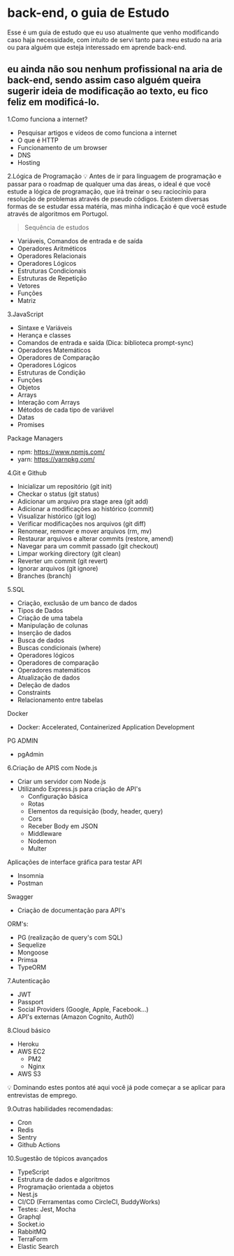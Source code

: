 # back-end, o guia de Estudo
Esse é um guia de estudo que eu uso atualmente que venho modificando caso haja necessidade, com intuito de servi tanto para meu estudo na aria ou para alguém que esteja interessado em aprende back-end.

eu **ainda** não sou nenhum profissional na aria de back-end, sendo assim caso alguém queira sugerir ideia de modificação ao texto, eu fico feliz em modificá-lo. 
---

1.Como funciona a internet? 
* Pesquisar artigos e vídeos de como funciona a internet
* O que é HTTP
* Funcionamento de um browser
* DNS
* Hosting

2.Lógica de Programação 
 💡️ Antes de ir para linguagem de programação e passar para o roadmap de qualquer uma das áreas, o ideal é que você estude a lógica de programação, que irá treinar o seu raciocínio  para resolução de problemas através de pseudo códigos. Existem diversas formas de se estudar essa matéria, mas minha indicação é que você estude através de algoritmos em Portugol.

>Sequência de estudos 

* Variáveis, Comandos de entrada e de saída ️
* Operadores Aritméticos 
* Operadores Relacionais 
* Operadores Lógicos 
* Estruturas Condicionais 
* Estruturas de Repetição 
* Vetores 
* Funções 
* Matriz 

3.JavaScript 
* Sintaxe e Variáveis 
* Herança e classes
* Comandos de entrada e saída (Dica: biblioteca prompt-sync)  
* Operadores Matemáticos 
* Operadores de Comparação 
* Operadores Lógicos 
* Estruturas de Condição 
* Funções
* Objetos 
* Arrays 
* Interação com Arrays 
* Métodos de cada tipo de variável 
* Datas 
* Promises
 
Package Managers 
* npm: https://www.npmjs.com/
* yarn: https://yarnpkg.com/

4.Git e Github
* Inicializar um repositório (git init)
* Checkar o status (git status)
* Adicionar um arquivo pra stage area (git add)
* Adicionar a modificações ao histórico (commit)
* Visualizar histórico (git log)
* Verificar modificações nos arquivos (git diff)
* Renomear, remover e mover arquivos (rm, mv)
* Restaurar arquivos e alterar commits (restore, amend)
* Navegar para um commit passado (git checkout)
* Limpar working directory (git clean)
* Reverter um commit (git revert)
* Ignorar arquivos (git ignore)
* Branches (branch)

5.SQL 
* Criação, exclusão de um banco de dados
* Tipos de Dados
* Criação de uma tabela 
* Manipulação de colunas
* Inserção de dados
* Busca de dados
* Buscas condicionais (where)
* Operadores lógicos
* Operadores de comparação
* Operadores matemáticos
* Atualização de dados
* Deleção de dados
* Constraints
* Relacionamento entre tabelas 

Docker 
* Docker: Accelerated, Containerized Application Development

PG ADMIN 
* pgAdmin

6.Criação de APIS com Node.js 
* Criar um servidor com Node.js
* Utilizando Express.js para criação de API's
  * Configuração básica
  * Rotas
  * Elementos da requisição (body, header, query)
  * Cors
  * Receber Body em JSON
  * Middleware
  * Nodemon
  * Multer

Aplicações de interface gráfica para testar API 
* Insomnia
* Postman

Swagger 
* Criação de documentação para API's

ORM's: 
* PG (realização de query's com SQL)
* Sequelize
* Mongoose
* Primsa
* TypeORM
 
7.Autenticação 
* JWT
* Passport
* Social Providers (Google, Apple, Facebook…)
* API's externas (Amazon Cognito, Auth0)
 

8.Cloud básico 
* Heroku
* AWS EC2
  * PM2
  * Nginx
* AWS S3

💡️ Dominando estes pontos até aqui você já pode começar a se aplicar para entrevistas de emprego.
 
9.Outras habilidades recomendadas: 
* Cron
* Redis
* Sentry
* Github Actions
 
10.Sugestão de tópicos avançados 
* TypeScript
* Estrutura de dados e algoritmos
* Programação orientada a objetos
* Nest.js 
* CI/CD (Ferramentas como CircleCI, BuddyWorks)
* Testes: Jest, Mocha
* Graphql
* Socket.io
* RabbitMQ
* TerraForm
* Elastic Search
